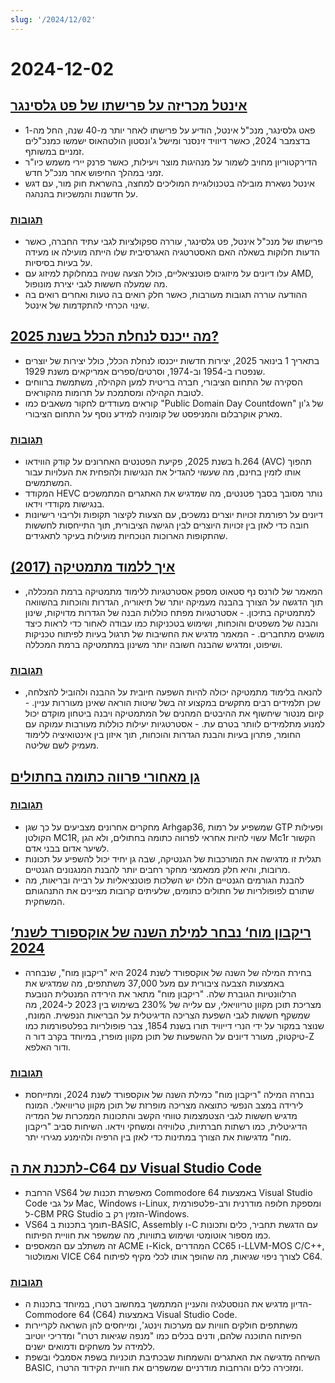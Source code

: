 ```yaml
---
slug: '/2024/12/02'
---
```


# 2024-12-02

## [אינטל מכריזה על פרישתו של פט גלסינגר](https://www.intel.com/content/www/us/en/newsroom/news/intel-ceo-news-dec-2024.html)

- פאט גלסינגר, מנכ"ל אינטל, הודיע על פרישתו לאחר יותר מ-40 שנה, החל מה-1 בדצמבר 2024, כאשר דיוויד זינסנר ומישל ג'ונסטון הולטהאוס ישמשו כמנכ"לים זמניים במשותף.
- הדירקטוריון מחויב לשמור על מנהיגות מוצר ויעילות, כאשר פרנק יירי משמש כיו"ר זמני במהלך החיפוש אחר מנכ"ל חדש.
- אינטל נשארת מובילה בטכנולוגיית המוליכים למחצה, בהשראת חוק מור, עם דגש על חדשנות והמשכיות בהנהגה.

### [תגובות](https://news.ycombinator.com/item?id=42296067)

- פרישתו של מנכ"ל אינטל, פט גלסינגר, עוררה ספקולציות לגבי עתיד החברה, כאשר הדעות חלוקות בשאלה האם האסטרטגיה האגרסיבית שלו הייתה מועילה או מעידה על בעיות בסיסיות.
- עלו דיונים על מיזוגים פוטנציאליים, כולל הצעה שנויה במחלוקת למיזוג עם AMD, מה שמעלה חששות לגבי יצירת מונופול.
- ההודעה עוררה תגובות מעורבות, כאשר חלק רואים בה טעות ואחרים רואים בה שינוי הכרחי להתקדמות של אינטל.

## [מה ייכנס לנחלת הכלל בשנת 2025?](https://publicdomainreview.org/features/entering-the-public-domain/2025/)

- בתאריך 1 בינואר 2025, יצירות חדשות ייכנסו לנחלת הכלל, כולל יצירות של יוצרים שנפטרו ב-1954 וב-1974, וסרטים/ספרים אמריקאים משנת 1929.
- הסקירה של התחום הציבורי, חברה בריטית למען הקהילה, משתמשת ברווחים לטובת הקהילה ומסתמכת על תרומות מהקוראים.
- קוראים מעודדים לחקור משאבים כמו "Public Domain Day Countdown" של ג'ון מארק אוקרבלום והמניפסט של קומוניה למידע נוסף על התחום הציבורי.

### [תגובות](https://news.ycombinator.com/item?id=42290448)

- בשנת 2025, פקיעת הפטנטים האחרונים על קודק הווידאו h.264 (AVC) תהפוך אותו לזמין בחינם, מה שעשוי להגדיל את הנגישות ולהפחית את העלויות עבור המשתמשים.
- המקודד HEVC נותר מסובך בסבך פטנטים, מה שמדגיש את האתגרים המתמשכים בנגישות מקודדי וידאו.
- דיונים על רפורמת זכויות יוצרים נמשכים, עם הצעות לקיצור תקופות ולריבוי רישיונות חובה כדי לאזן בין זכויות היוצרים לבין הגישה הציבורית, תוך התייחסות לחששות שהתקופות הארוכות הנוכחיות מועילות בעיקר לתאגידים.

## [איך ללמוד מתמטיקה (2017)](https://www.math.uh.edu/~dblecher/pf2.html)

- המאמר של לורנס נף סטאוט מספק אסטרטגיות ללימוד מתמטיקה ברמת המכללה, תוך הדגשה על הצורך בהבנה מעמיקה יותר של תיאוריה, הגדרות והוכחות בהשוואה למתמטיקה בתיכון. - אסטרטגיות מפתח כוללות הבנה של הגדרות מדויקות, שינון והבנה של משפטים והוכחות, ושימוש בטכניקות כמו עבודה לאחור כדי לראות כיצד מושגים מתחברים. - המאמר מדגיש את החשיבות של תרגול בעיות לפיתוח טכניקות ושיפוט, ומדגיש שהבנה חשובה יותר משינון במתמטיקה ברמת המכללה.

### [תגובות](https://news.ycombinator.com/item?id=42290996)

- להנאה בלימוד מתמטיקה יכולה להיות השפעה חיובית על ההבנה ולהוביל להצלחה, שכן תלמידים רבים מתקשים במקצוע זה בשל שיטות הוראה שאינן מעוררות עניין. - קיום מנטור שיחשוף את ההיבטים המהנים של המתמטיקה ויבנה ביטחון מוקדם יכול למנוע מתלמידים לוותר בטרם עת. - אסטרטגיות יעילות כוללות מעורבות עמוקה עם החומר, פתרון בעיות והבנת הגדרות והוכחות, תוך איזון בין אינטואיציה ללימוד מעמיק לשם שליטה.

## [גן מאחורי פרווה כתומה בחתולים](https://www.science.org/content/article/gene-behind-orange-fur-cats-found-last)

### [תגובות](https://news.ycombinator.com/item?id=42291386)

- מחקרים אחרונים מצביעים על כך שגן Arhgap36, שמשפיע על רמות GTP ופעילות הקולטן MC1R, עשוי להיות אחראי לפרווה כתומה בחתולים, ולא הגן Mc1r הקשור לשיער אדום בבני אדם.
- תגלית זו מדגישה את המורכבות של הגנטיקה, שבה גן יחיד יכול להשפיע על תכונות מרובות, והיא חלק ממאמצי מחקר רחבים יותר להבנת המנגנונים הגנטיים.
- להבנת הגורמים הגנטיים הללו יש השלכות פוטנציאליות על רבייה ובריאות, מה שתורם לפופולריות של חתולים כתומים, שלעיתים קרובות מציינים את התנהגותם המשחקית.

## [’ריקבון מוח‘ נבחר למילת השנה של אוקספורד לשנת 2024](https://corp.oup.com/news/brain-rot-named-oxford-word-of-the-year-2024/)

- בחירת המילה של השנה של אוקספורד לשנת 2024 היא "ריקבון מוח", שנבחרה באמצעות הצבעה ציבורית עם מעל 37,000 משתתפים, מה שמדגיש את הרלוונטיות הגוברת שלה. "ריקבון מוח" מתאר את הירידה המנטלית הנובעת מצריכת תוכן מקוון טריוויאלי, עם עלייה של 230% בשימוש בין 2023 ל-2024, מה שמשקף חששות לגבי השפעת הצריכה הדיגיטלית על הבריאות הנפשית. המונח, שנוצר במקור על ידי הנרי דייוויד תורו בשנת 1854, צבר פופולריות בפלטפורמות כמו טיקטוק, מעורר דיונים על ההשפעות של תוכן מקוון מופרז, במיוחד בקרב דור ה-Z ודור האלפא.

### [תגובות](https://news.ycombinator.com/item?id=42292294)

- נבחרה המילה "ריקבון מוח" כמילת השנה של אוקספורד לשנת 2024, ומתייחסת לירידה במצב הנפשי כתוצאה מצריכה מופרזת של תוכן מקוון טריוויאלי. המונח מדגיש חששות לגבי הצטמצמות טווחי הקשב והתכונות הממכרות של המדיה הדיגיטלית, כמו רשתות חברתיות, טלוויזיה ומשחקי וידאו. השיחות סביב "ריקבון מוח" מדגישות את הצורך במתינות כדי לאזן בין הרפיה ולהימנע מגירוי יתר.

## [לתכנת את ה-C64 עם Visual Studio Code](https://retrogamecoders.com/c64-visual-studio-code/)

- הרחבת VS64 מאפשרת תכנות של Commodore 64 באמצעות Visual Studio Code על גבי Mac, Windows ו-Linux, ומספקת חלופה מודרנית ורב-פלטפורמית ל-CBM PRG Studio הזמין רק ב-Windows.
- VS64 תומך בתכנות ב-BASIC, Assembly ו-C עם הדגשת תחביר, כלים ותכונות כמו מספור אוטומטי ושימוש בתוויות, מה שמשפר את חוויית הפיתוח.
- זה משתלב עם המאספים ACME ו-Kick, המהדרים CC65 ו-LLVM-MOS C/C++, ואמולטור VICE C64 לצורך ניפוי שגיאות, מה שהופך אותו לכלי מקיף לפיתוח C64.

### [תגובות](https://news.ycombinator.com/item?id=42290861)

- הדיון מדגיש את הנוסטלגיה והעניין המתמשך במחשוב רטרו, במיוחד בתכנות ה-Commodore 64 (C64) באמצעות Visual Studio Code.
- משתתפים חולקים חוויות עם מערכות וינטג', ומייחסים להן השראה לקריירות הפיתוח התוכנה שלהם, ודנים בכלים כמו "מנפה שגיאות רטרו" ומדריכי יוטיוב ללמידה על משחקים ודמואים ישנים.
- השיחה מדגישה את האתגרים והשמחות שבכתיבת תוכניות בשפת אסמבלי ובשפת BASIC, ומזכירה כלים והרחבות מודרניים שמשפרים את חוויית הקידוד הרטרו.

<head>
  <meta property="og:title" content="אינטל מכריזה על פרישתו של פט גלסינגר" />
  <meta property="og:type" content="website" />
  <meta property="og:image" content="https://og.cho.sh/api/og/?title=%D7%90%D7%99%D7%A0%D7%98%D7%9C%20%D7%9E%D7%9B%D7%A8%D7%99%D7%96%D7%94%20%D7%A2%D7%9C%20%D7%A4%D7%A8%D7%99%D7%A9%D7%AA%D7%95%20%D7%A9%D7%9C%20%D7%A4%D7%98%20%D7%92%D7%9C%D7%A1%D7%99%D7%A0%D7%92%D7%A8&subheading=%D7%99%D7%95%D7%9D%20%D7%A9%D7%A0%D7%99%2C%202%20%D7%91%D7%93%D7%A6%D7%9E%D7%91%D7%A8%202024%3A%20%D7%A1%D7%99%D7%9B%D7%95%D7%9D%20%D7%97%D7%93%D7%A9%D7%95%D7%AA%20Hacker" />
</head>
